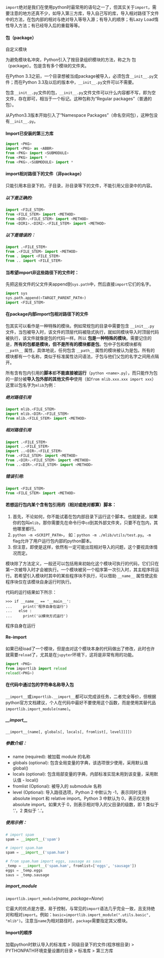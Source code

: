 `import`绝对是我们在使用python时最常用的语句之一了，但其实关于`import`，需要注意的地方还真不少，如导入第三方库，导入自己写的库，导入相对路径下文件中的方法，在包内部的相对与绝对导入等导入源；有导入的顺序；有Lazy Load惰性导入方法；有已经导入后的重载等等。



#### 包（package）

自定义模块

为避免模块名冲突，Python引入了按目录组织模块的方法，称之为 包（package）。包是含有多个模块的文件夹。

在Python 3.3之前，一个目录想被当成package被导入，必须包含`__init__.py`文件；而在Python 3.3及以后的版本中，`__init__.py`文件可以不需要。

包含`__init__.py`文件的包，`__init__.py`文件文件可以什么内容都不写，即为空文件，存在即可，相当于一个标记。这种包称为“Regular packages”（普通的包）。

从Python3.3版本开始引入了“Namespace Packages”（命名空间包），这种包没有`__init__.py`。



#### Import已安装的第三方库

```python
import <PKG>
import <PKG> as <ABBR>
from <PKG> import <SUBMODULE>
from <PKG> import *
from <PKG>.<SUBMODULE> import *
```



#### import相对路径下的文件（非package）

只能引用本目录下的，子目录，孙目录等下的文件，不能引用父目录中的内容。

##### 以下是正确的:

```python
import <FILE_STEM>
from <FILE_STEM> import <METHOD>
from <DIR>.<FILE_STEM> import <METHOD>
from <DIR1>.<DIR2>.<FILE_STEM> import <METHOD>
```

##### 以下是错误的：

```python
import .<FILE_STEM>
from .<FILE_STEM> import <METHOD> 
from . import <FILE_STEM>
from .. import <FILE_STEM>
```



#### 当希望import非这些路径下的文件时：

先把这些文件的父文件夹append到`sys.path`中，然后直接`import`它们的名字。

```python
import sys
sys.path.append(<TARGET_PARENT_PATH>)
import <FILE_STEM>
```



#### 在package内部import包相对路径下的文件

包其实可以看作是一种特殊的模块。例如常规包的目录中需要包含 `__init__.py` 文件，当包被导入时，该文件的顶层代码被隐式执行，就如同模块导入时顶层代码被执行，该文件就像是包的代码一样。所以 **包是一种特殊的模块**。需要记住的是，**所有的包都是模块，但不是所有的模块都是包**。包中子包和模块都有 `__path__` 属性，具体地说，任何包含 `__path__` 属性的模块被认为是包。所有的模块都有一个名称，类似于标准属性访问语法，子包与他们父包的名字之间用点隔开。

所有含有包内引用的**脚本**都**不能直接被运行**（`python <name>.py`），而只能作为包的一部分被**导入包外部的其他文件中**使用（如`from mlib.xxx.xxx import xxx`）这里以包名字为`mlib`为例：

##### 绝对路径引用

```python
import mlib.<FILE_STEM>
import mlib.<DIR>.<FILE_STEM>
from mlib.<FILE_STEM> import <METHOD>
```

##### 相对路径引用

```python
import .<FILE_STEM>
import ..<FILE_STEM>
import ..<DIR>.<FILE_STEM>
from .<FILE_STEM> import <METHOD>
from .<DIR>.<FILE_STEM> import <METHOD>
from ..<DIR>.<FILE_STEM> import <METHOD>
```

#####  错误引用:

```python
import <FILE_STEM>
from <FILE_STEM> import <METHOD>
```



#### 若想运行包内某个含有包引用的（相对或绝对都算）脚本：

1. 首先，不论如何，你不能试着在包内部目录下运行这个脚本。也就是说，如果你的包叫`mlib`，那你需要先在命令行中`cd`到其外部文件夹，只要不在包内，其他哪里都行。
2. `python -m <SCRIPT_PATH>`， 如：`python -m ./mlib/utils/test.py`。`-m` flag允许了用户运行包内部的python脚本。
3. 但注意，即使是这样，依然有一定可能出现相对导入的问题，这个要视具体情况而定。

​       模块除了方法定义，一般还可以包括用来初始化这个模块可执行的代码，它们只在第一次被导入时才会被执行。一个模块被另一个程序第一次引入时，其主程序将运行。若希望引入模块时其中的某些程序块不执行，可以借助 `__name__` 属性使这些程序块仅在该模块自身运行时执行。

代码的运行结果如下所示：

```shell
>>> if __name__ == '__main__':
...     print('程序自身在运行')
...   else :
...     print('以模块方式运行')
```

程序自身在运行

#### Re-import

如果已经load了一个模块，但是由对这个模块本身的代码做出了修改，此时也许就需要`reload`了，尤其是在`jupyter`环境下，这将是非常有用的功能。

```python
import <PKG>
from importlib import reload
reload(<PKG>)
```



#### 在代码中通过包的字符串名称导入包

`__import__`或`importlib.__import__`都可以完成该任务，二者完全等价，但根据python官方文档建议，个人在代码中最好不要使用这个函数，而是使用其替代品`importlib.import_module(name)`。

##### \_\_import\_\_

```text
__import__(name[, globals[, locals[, fromlist[, level]]]])
```

##### 参数介绍：

- name (required): 被加载 module 的名称
- globals (optional): 包含全局变量的字典，该选项很少使用，采用默认值 global()
- locals (optional): 包含局部变量的字典，内部标准实现未用到该变量，采用默认值 - local()
- fromlist (Optional): 被导入的 submodule 名称
- level (Optional): 导入路径选项，Python 2 中默认为 -1，表示同时支持 absolute import 和 relative import。Python 3 中默认为 0，表示仅支持 absolute import。如果大于 0，则表示相对导入的父目录的级数，即 1 类似于 ‘.’，2 类似于 ‘..’。

##### 使用示例：

```python
# import spam
spam = __import__('spam')

# import spam.ham
spam = __import__('spam.ham')

# from spam.ham import eggs, sausage as saus
_temp = __import__('spam.ham', fromlist=['eggs', 'sausage'])
eggs = _temp.eggs
saus = _temp.sausage
```

##### import_module

`importlib.import_module`(*name*, *package=None*)

它最大的优点是方便，易于控制，与常见的`import`语法几乎完全一致，且支持绝对和相对`import`。例如：`basic=importlib.import_module(".utils.basic", "mlib")`。注意当`name`为相对路径时，`package`需要指定其父模块。



#### Import的顺序

加载python时默认导入的标准库 > 同级目录下的文件(程序根目录) > PYTHONPATH环境变量设置的目录 > 标准库 > 第三方库